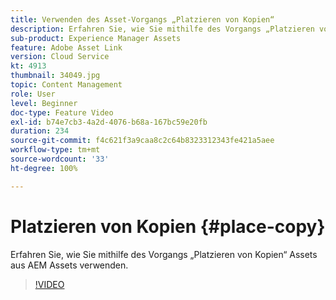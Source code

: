 ```yaml
---
title: Verwenden des Asset-Vorgangs „Platzieren von Kopien“
description: Erfahren Sie, wie Sie mithilfe des Vorgangs „Platzieren von Kopien“ Assets aus AEM Assets verwenden.
sub-product: Experience Manager Assets
feature: Adobe Asset Link
version: Cloud Service
kt: 4913
thumbnail: 34049.jpg
topic: Content Management
role: User
level: Beginner
doc-type: Feature Video
exl-id: b74e7cb3-4a2d-4076-b68a-167bc59e20fb
duration: 234
source-git-commit: f4c621f3a9caa8c2c64b8323312343fe421a5aee
workflow-type: tm+mt
source-wordcount: '33'
ht-degree: 100%

---
```


# Platzieren von Kopien {#place-copy}

Erfahren Sie, wie Sie mithilfe des Vorgangs „Platzieren von Kopien“ Assets aus AEM Assets verwenden.

>[!VIDEO](https://video.tv.adobe.com/v/34049?quality=12&learn=on)
